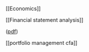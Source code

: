 
[[Economics]]


[[Financial statement analysis]]


([pdf](zotero://open-pdf/library/items/MGL8TJNF?page=9&annotation=ULT8QTG8))

[[portfolio management cfa]]